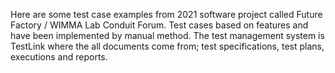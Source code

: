 Here are some test case examples from 2021 software project called Future Factory / WIMMA Lab Conduit Forum. Test cases based on features and have been implemented by manual method. The test management system is TestLink where the all documents come from; test specifications, test plans, executions and reports.
